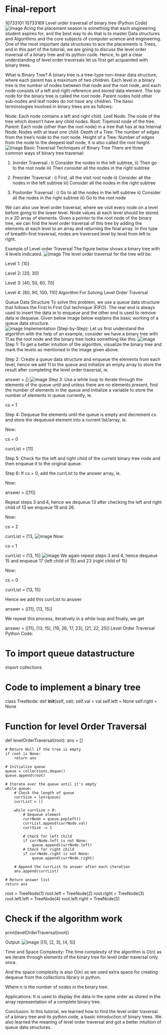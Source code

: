 # Final-report
10733101 10733169 
Level order traversal of binary tree (Python Code)
![image](https://github.com/irisonf4ya/Final-report/assets/139523473/2207fd5a-b9b6-44ae-a3eb-607b4cd9dcad)
Acing the placement season is something that each engineering student aspires for, and the best way to do that is to master Data structures and Algorithms and the core subjects of computer science and engineering. One of the most important data structures to ace the placements is Trees, and in this part of the tutorial, we are going to discuss the level order traversal of a binary tree and its python code. Hence, to get a clear understanding of level order traversals let us first get acquainted with binary trees. 

What is Binary Tree?
A binary tree is a tree-type non-linear data structure, where each parent has a maximum of two children. Each level in a binary tree is the number of nodes between that node and the root node, and each node consists of a left and right reference and stored data element. The top node for the binary tree is called the root node. Parent nodes hold other sub-nodes and leaf nodes do not have any children. The basic terminologies involved in binary trees are as follows: 

Node: Each node contains a left and right child.
Leaf Node: The node of the tree which doesn’t have any child nodes.
Root: Topmost node of the tree. 
Parent: Each node (other than the root node) in a tree that has at lea
Internal Node: Nodes with at least one child.
Depth of a Tree: The number of edges from the tree’s node to the root node. 
Height of a Tree: Number of edges from the node to the deepest leaf node, it is also called the root height. 
![image](https://github.com/irisonf4ya/Final-report/assets/139523473/30d4357c-50b9-43c8-af8f-c3118f1ede96)
Basic Traversal Techniques of Binary Tree
There are three common ways of binary tree traversal: 

1. Inorder Traversal : 
i) Consider the nodes in the left subtree, 
ii) Then go to the root node
iii) Then consider all the nodes in the right subtree

2. Preorder Traversal : 
i) First, all the visit root node
ii) Consider all the nodes in the left subtree
iii) Consider all the nodes in the right subtree

3. Postorder Traversal :
i) Go to all the nodes in the left subtree
ii) Consider all the nodes in the right subtree
iii) Go to the root node

We can also use level order traversal, where we visit every node on a level before going to the lower level. Node values at each level should be stored in a 2D array of elements. Given a pointer to the root node of the binary tree, we can find the level order traversal of this tree by adding the elements at each level to an array and returning the final array. In this type of breadth-first traversal, nodes are traversed level by level from left to right.

Example of Level order Traversal
The figure below shows a binary tree with 4 levels indicated. 
![image](https://github.com/irisonf4ya/Final-report/assets/139523473/ab9fb8c0-80ac-4393-9564-ffaf5cb1d090)
The level order traversal for the tree will be: 

Level 1: [10] 

Level 2: [20, 30] 

Level 3: [40, 50, 60, 70] 

Level 4: [80, 90, 100, 110] 
Algorithm For Solving Level Order Traversal

Queue Data Structure
To solve this problem, we use a queue data structure that follows the First In First Out technique (FIFO). The rear end is always used to insert the data ie to enqueue and the other end is used to remove data ie dequeue. Given below image below explains the basic working of a queue data structure.  
![image](https://github.com/irisonf4ya/Final-report/assets/139523473/8c07a4e3-4617-4513-965a-5a8e3d1c77d8)
Implementation (Step-by-Step):
Let us first understand the algorithm with the help of an example, consider we have a binary tree with 11 as the root node and the binary tree looks something like this: 
![image](https://github.com/irisonf4ya/Final-report/assets/139523473/523220ac-924a-44f8-9029-9c9c5005d55f)
Step 1: To get a better intuition of the algorithm, visualize the binary tree and mark the levels as mentioned in the image given above. 

Step 2: Create a queue data structure and enqueue the elements from each level, hence we add 11 to the queue and initialize an empty array to store the result after completing the level order traversal, ie. 

answer = []
![image](https://github.com/irisonf4ya/Final-report/assets/139523473/97bd0e29-20fb-4466-b0e7-abc45f31af85)
Step 3: Use a while loop to iterate through the elements of the queue until and unless there are no elements present, find the number of elements in the queue and initialize a variable to store the number of elements in queue currently, ie. 

cs = 1 

Step 4: Dequeue the elements until the queue is empty and decrement cs and store the dequeued element into a current list/array, ie. 

Now: 

cs = 0 

currList = [11]

Step 5: Check for the left and right child of the current binary tree node and then enqueue it to the original queue.  

Step 6: If cs = 0, add the currList to the answer array, ie.  

Now: 

answer = [[11]] 

Repeat steps 3 and 4, hence we dequeue 13 after checking the left and right child of 13 we enqueue 19 and 26.  

Now: 

cs = 2

currList = [13, 
![image](https://github.com/irisonf4ya/Final-report/assets/139523473/77f4917b-f9d6-4541-b944-edf397d8c697)
Now: 

cs = 1

currList = [13, 15]
![image](https://github.com/irisonf4ya/Final-report/assets/139523473/eae84e01-4811-4ef2-abb4-b44e118084af)
We again repeat steps 3 and 4, hence dequeue 15 and enqueue 17 (left child of 15) and 23 (right child of 15)

Now: 

cs = 0

currList = [13, 15] 

Hence we add this currList to answer

answer = [[11], [13, 15]]

We repeat this process, iteratively in a while loop and finally, we get 

answer = [[11], [13, 15], [19, 26, 17, 23], [21, 22, 25]]
Level Order Traversal Python Code: 
# To import queue datastructure
import collections
 
# Code to implement a binary tree
class TreeNode: 
     def __init__(self, val):
         self.val = val
         self.left = None
         self.right = None
 
# Function for level Order Traversal
def levelOrderTraversal(root):
    ans = []
 
    # Return Null if the tree is empty
    if root is None:
        return ans
    
    # Initialize queue 
    queue = collections.deque()
    queue.append(root)
 
    # Iterate over the queue until it's empty
    while queue:
        # Check the length of queue
        currSize = len(queue)
        currList = []
 
        while currSize > 0:
            # Dequeue element
            currNode = queue.popleft()
            currList.append(currNode.val)
            currSize -= 1
 
            # Check for left child
            if currNode.left is not None:
                queue.append(currNode.left)
            # Check for right child
            if currNode.right is not None:
                queue.append(currNode.right)
        
        # Append the currList to answer after each iteration
        ans.append(currList)
 
    # Return answer list
    return ans
 
root = TreeNode(1)
root.left = TreeNode(2)
root.right = TreeNode(3)
root.left.left = TreeNode(4)
root.left.right = TreeNode(5)
 
# Check if the algorithm work
print(levelOrderTraversal(root))

Output:
![image](https://github.com/irisonf4ya/Final-report/assets/139523473/768a41e1-99d9-4264-9ec6-7d84b5e14ba5)
[[1], [2, 3], [4, 5]]

Time and Space Complexity:
The time complexity of the algorithm is O(n) as we iterate through elements of the binary tree for level order traversal only once.

And the space complexity is also O(n) as we used extra space for creating dequeue from the collections library in python. 

Where n is the number of nodes in the binary tree. 

Applications: 
It is used to display the data in the same order as stored in the array representation of a complete binary tree.

Conclusion:
In this tutorial, we learned how to find the level order traversal of a binary tree and its python code, a basic introduction of binary trees. We also learned the meaning of level order traversal and got a better intuition of queue data structures. 
